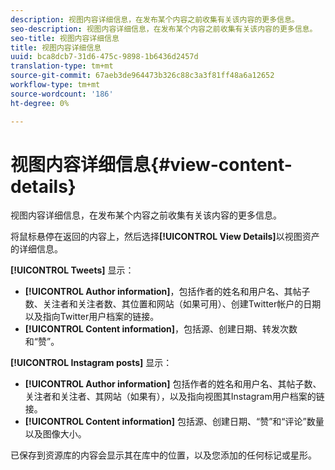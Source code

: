 ```yaml
---
description: 视图内容详细信息，在发布某个内容之前收集有关该内容的更多信息。
seo-description: 视图内容详细信息，在发布某个内容之前收集有关该内容的更多信息。
seo-title: 视图内容详细信息
title: 视图内容详细信息
uuid: bca8dcb7-31d6-475c-9898-1b6436d2457d
translation-type: tm+mt
source-git-commit: 67aeb3de964473b326c88c3a3f81ff48a6a12652
workflow-type: tm+mt
source-wordcount: '186'
ht-degree: 0%

---
```



# 视图内容详细信息{#view-content-details}

视图内容详细信息，在发布某个内容之前收集有关该内容的更多信息。

将鼠标悬停在返回的内容上，然后选择&#x200B;**[!UICONTROL View Details]**&#x200B;以视图资产的详细信息。

**[!UICONTROL Tweets]** 显示：

* **[!UICONTROL Author information]**，包括作者的姓名和用户名、其帖子数、关注者和关注者数、其位置和网站（如果可用）、创建Twitter帐户的日期以及指向Twitter用户档案的链接。
* **[!UICONTROL Content information]**，包括源、创建日期、转发次数和“赞”。

**[!UICONTROL Instagram posts]** 显示：

* **[!UICONTROL Author information]** 包括作者的姓名和用户名、其帖子数、关注者和关注者、其网站（如果有），以及指向视图其Instagram用户档案的链接。
* **[!UICONTROL Content information]** 包括源、创建日期、“赞”和“评论”数量以及图像大小。

已保存到资源库的内容会显示其在库中的位置，以及您添加的任何标记或星形。
